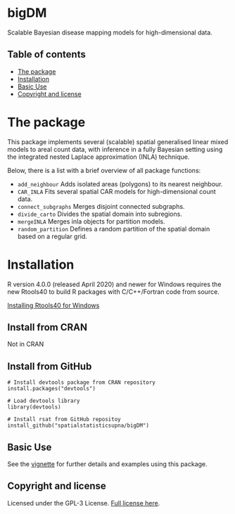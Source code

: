 # bigDM
Scalable Bayesian disease mapping models for high-dimensional data.

## Table of contents

- [The package](#the-package)
- [Installation](#installation)
- [Basic Use](#basic-use)
- [Copyright and license](#copyright-and-license)


# The package
This package implements several (scalable) spatial generalised linear mixed models to areal count
data, with inference in a fully Bayesian setting using the integrated nested Laplace approximation
(INLA) technique.

Below, there is a list with a brief overview of all package functions:

* ```add_neighbour``` Adds isolated areas (polygons) to its nearest neighbour.
* ```CAR_INLA``` Fits several spatial CAR models for high-dimensional count data.
* ```connect_subgraphs``` Merges disjoint connected subgraphs.
* ```divide_carto``` Divides the spatial domain into subregions.
* ```mergeINLA``` Merges inla objects for partition models.
* ```random_partition``` Defines a random partition of the spatial domain based on a regular grid.


# Installation

R version 4.0.0 (released April 2020) and newer for Windows requires the new Rtools40 to build R packages with C/C++/Fortran code from source.

[Installing Rtools40 for Windows](https://cran.r-project.org/bin/windows/Rtools/)

## Install from CRAN
Not in CRAN

## Install from GitHub
```
# Install devtools package from CRAN repository
install.packages("devtools")

# Load devtools library
library(devtools)

# Install rsat from GitHub repositoy
install_github("spatialstatisticsupna/bigDM")
```

## Basic Use
See the [vignette](doc/bigDM.pdf) for further details and examples using this package.


## Copyright and license
Licensed under the GPL-3 License. [Full license here](/LICENSE.md).
